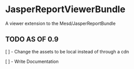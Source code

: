 JasperReportViewerBundle
========================

A viewer extension to the Mesd/JasperReportBundle

TODO AS OF 0.9
--------------

[ ] - Change the assets to be local instead of through a cdn

[ ] - Write Documentation
